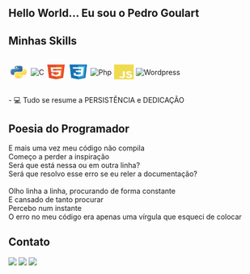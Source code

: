 ## Hello World... Eu sou o Pedro Goulart
<div>
     <a href="https://github.com/pedrohegoulart"></a>
    <!-- <img height="180em" width="420px" src="https://github-readme-stats.vercel.app/api?username=pedrohegoulart&show_icons=true&theme=dark&include_all_commits=true&count_private=true"/> 
     <img height="180em" width="420px" !important;" src="https://github-readme-stats.vercel.app/api/top-langs/?username=pedrohegoulart&count_private=true&layout=compact&langs_count=7&theme=dark"/>-->
</div>

 ## Minhas Skills
 
<div style="display: inline_block"><br>
  <img align="center" alt="Python" height="30" width="40" src="https://raw.githubusercontent.com/devicons/devicon/master/icons/python/python-original.svg">
  <img align="center" alt="C" height="30" width="40" src="https://cdn.jsdelivr.net/gh/devicons/devicon/icons/c/c-original.svg">
  <img align="center" alt="HTML" height="30" width="40" src="https://raw.githubusercontent.com/devicons/devicon/master/icons/html5/html5-original.svg">
  <img align="center" alt="CSS" height="30" width="40" src="https://raw.githubusercontent.com/devicons/devicon/master/icons/css3/css3-original.svg">
  <img align="center" alt="Php" height="30" width="40" src="https://cdn.jsdelivr.net/gh/devicons/devicon/icons/php/php-original.svg">
  <img align="center" alt="Js" height="30" width="40" src="https://raw.githubusercontent.com/devicons/devicon/master/icons/javascript/javascript-plain.svg">
  <img align="center" alt="Wordpress" height="30" width="40" src="https://cdn.jsdelivr.net/gh/devicons/devicon/icons/wordpress/wordpress-original.svg">
</div>
<br/>                                                                                                                                                    
<p> - 💻 Tudo se resume a PERSISTÊNCIA e DEDICAÇÃO</p>                                                                                                                                                   

 <!-- in your header -->
<link rel="stylesheet" href="https://cdn.jsdelivr.net/gh/devicons/devicon@v2.13.0/devicon.min.css">

<!-- in your body -->
<i class="devicon-php-plain colored"></i>
 
## Poesia do Programador
                                    
<p>E mais uma vez meu código não compila<br/>
Começo a perder a inspiração<br/>
Será que está nessa ou em outra linha?<br/>
Será que resolvo esse erro se eu reler a documentação?<br/>
<br/>
Olho linha a linha, procurando de forma constante<br/>
E cansado de tanto procurar<br/>
Percebo num instante<br/>
O erro no meu código era apenas uma vírgula que esqueci de colocar</p>


## Contato

<div> 
    <a href = "mailto:pedrohegoulart@gmail.com"><img src="https://img.shields.io/badge/-Gmail-%23333?style=for-the-badge&logo=gmail&logoColor=white" target="_blank"></a>
    <a href="https://www.linkedin.com/in/perfil-pedro-goulart/" target="_blank"><img src="https://img.shields.io/badge/-LinkedIn-%230077B5?style=for-the-badge&logo=linkedin&logoColor=white" target="_blank"></a> 
   <a href="https://www.youtube.com/channel/UC28DRbkvDM40W7M7xHrbgjA" target="_blank"><img src="https://img.shields.io/badge/YouTube-FF0000?style=for-the-badge&logo=youtube&logoColor=white" target="_blank"></a>
</div>

